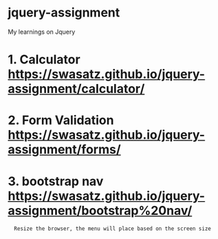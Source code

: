 # jquery-assignment
My learnings on Jquery
# 1. Calculator https://swasatz.github.io/jquery-assignment/calculator/
# 2. Form Validation https://swasatz.github.io/jquery-assignment/forms/
# 3. bootstrap nav https://swasatz.github.io/jquery-assignment/bootstrap%20nav/
      Resize the browser, the menu will place based on the screen size 
